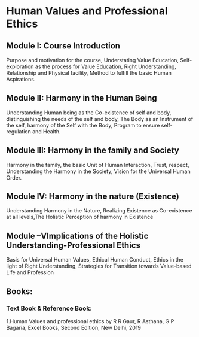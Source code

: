 # Human Values and Professional Ethics

## Module I: Course Introduction

Purpose and motivation for the course, Understating Value Education, Self-exploration as the process for Value Education, Right Understanding, Relationship and Physical facility, Method to fulfill the basic Human Aspirations.

## Module II: Harmony in the Human Being

Understanding Human being as the Co-existence of self and body, distinguishing the needs of the self and body, The Body as an Instrument of the self, harmony of the Self with the Body, Program to ensure self-regulation and Health.

## Module III: Harmony in the family and Society

Harmony in the family, the basic Unit of Human Interaction, Trust, respect,
Understanding the Harmony in the Society, Vision for the Universal Human Order.

## Module IV: Harmony in the nature (Existence)

Understanding Harmony in the Nature, Realizing Existence as Co-existence at all levels,The Holistic Perception of harmony in Existence

## Module –VImplications of the Holistic Understanding-Professional Ethics

Basis for Universal Human Values, Ethical Human Conduct, Ethics in the light of Right
Understanding, Strategies for Transition towards Value-based Life and Profession

## Books:

### Text Book & Reference Book:

1.Human Values and professional ethics by R R Gaur, R Asthana, G P Bagaria, Excel Books, Second Edition, New Delhi, 2019
